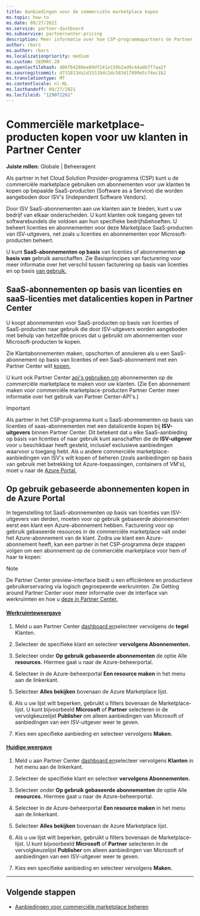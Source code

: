 ```yaml
---
title: Aanbiedingen voor de commerciële marketplace kopen
ms.topic: how-to
ms.date: 09/27/2021
ms.service: partner-dashboard
ms.subservice: partnercenter-pricing
description: Meer informatie over hoe CSP-programmapartners de Partner Center marketplace kunnen gebruiken om klantaankopen te doen van SaaS-aanbiedingen van onafhankelijke softwareleveranciers (ISV's).
author: rbars
ms.author: rbars
ms.localizationpriority: medium
ms.custom: SEOMAY.20
ms.openlocfilehash: d06f64280ee89df241e150b2ad9c44adb7f7aa2f
ms.sourcegitcommit: d731813da1d31519dc2dc583d17899e5cf4ec1b2
ms.translationtype: MT
ms.contentlocale: nl-NL
ms.lasthandoff: 09/27/2021
ms.locfileid: "129072261"
---
```

# <a name="purchase-commercial-marketplace-products-for-your-customers-in-partner-center"></a>Commerciële marketplace-producten kopen voor uw klanten in Partner Center


**Juiste rollen:** Globale | Beheeragent

Als partner in het Cloud Solution Provider-programma (CSP) kunt u de commerciële marketplace gebruiken om abonnementen voor uw klanten te kopen op bepaalde SaaS-producten (Software as a Service) die worden aangeboden door ISV's (Independent Software Vendors).

Door ISV SaaS-abonnementen aan uw klanten aan te bieden, kunt u uw bedrijf van elkaar onderscheiden. U kunt klanten ook toegang geven tot softwarebundels die voldoen aan hun specifieke bedrijfsbehoeften. U beheert licenties en abonnementen voor deze Marketplace SaaS-producten van ISV-uitgevers, net zoals u licenties en abonnementen voor Microsoft-producten beheert.

U kunt **SaaS-abonnementen op basis** van licenties of abonnementen **op basis van** gebruik aanschaffen. Zie Basisprincipes van facturering voor meer informatie over het verschil tussen facturering op basis van licenties en op basis [van gebruik.](billing-basics.md)

## <a name="purchase-license-based-and-metered-saas-subscriptions-in-partner-center"></a>SaaS-abonnementen op basis van licenties en saaS-licenties met datalicenties kopen in Partner Center

U koopt abonnementen voor SaaS-producten op basis van licenties of SaaS-producten naar gebruik die door ISV-uitgevers worden aangeboden met behulp van hetzelfde proces dat u gebruikt om abonnementen voor Microsoft-producten te kopen.

Zie Klantabonnementen maken, opschorten of annuleren als u een SaaS-abonnement op basis van licenties of een SaaS-abonnement met een Partner Center wilt [kopen.](create-a-new-subscription.md#create-a-new-subscription)

U kunt ook Partner Center [api's gebruiken om](/partner-center/develop/) abonnementen op de commerciële marketplace te maken voor uw klanten. (Zie Een abonnement maken voor commerciële marketplace-producten Partner Center meer informatie over het gebruik van Partner Center-API's.) [](/partner-center/develop/create-subscription-azure-marketplace-products)

> [!IMPORTANT]
> Als partner in het CSP-programma kunt u  SaaS-abonnementen op basis van licenties of saas-abonnementen met een datalicentie kopen bij **ISV-uitgevers** binnen Partner Center. Dit betekent dat u elke  SaaS-aanbieding op basis van licenties of naar [](csp-commercial-marketplace-discover.md#learn-about-marketplace-exclusive-offers) gebruik kunt aanschaffen die de **ISV-uitgever** voor u beschikbaar heeft gesteld, inclusief exclusieve aanbiedingen waarvoor u toegang hebt. Als u andere commerciële marketplace-aanbiedingen van ISV's wilt kopen of beheren (zoals aanbiedingen op basis van gebruik met betrekking tot Azure-toepassingen, containers of VM's), moet u naar de [Azure Portal.](https://portal.azure.com/)

## <a name="purchase-usage-based-subscriptions-in-the-azure-portal"></a>Op gebruik gebaseerde abonnementen kopen in de Azure Portal

In tegenstelling tot SaaS-abonnementen op basis van licenties van ISV-uitgevers van derden, moeten voor op gebruik gebaseerde abonnementen eerst een klant een Azure-abonnement hebben. Facturering voor op gebruik gebaseerde resources in de commerciële marketplace valt onder het Azure-abonnement van de klant. Zodra uw klant een Azure-abonnement heeft, kan een partner in het CSP-programma deze stappen volgen om een abonnement op de commerciële marketplace voor hem of haar te kopen:

> [!NOTE]
> De Partner Center preview-interface biedt u een efficiëntere en productieve gebruikerservaring via logisch gegroepeerde werkruimten. Zie Getting around Partner Center voor meer informatie over de interface van werkruimten en hoe u [deze in Partner Center.](get-around-partner-center.md#turn-workspaces-on-and-off)

#### <a name="workspaces-view"></a>[Werkruimteweergave](#tab/workspaces-view)

1. Meld u aan Partner Center [dashboard en](https://partner.microsoft.com/dashboard)selecteer vervolgens de **tegel** Klanten.

2. Selecteer de specifieke klant en selecteer **vervolgens Abonnementen.**  

3. Selecteer onder **Op gebruik gebaseerde abonnementen** de optie Alle **resources.** Hiermee gaat u naar de Azure-beheerportal.

4. Selecteer in de Azure-beheerportal **Een resource maken** in het menu aan de linkerkant.

5. Selecteer **Alles bekijken** bovenaan de Azure Marketplace lijst.

6. Als u uw lijst wilt beperken, gebruikt u filters bovenaan de Marketplace-lijst. U kunt bijvoorbeeld **Microsoft** of **Partner** selecteren in de vervolgkeuzelijst **Publisher** om alleen aanbiedingen van Microsoft of aanbiedingen van een ISV-uitgever weer te geven.

7. Kies een specifieke aanbieding en selecteer vervolgens **Maken.**

#### <a name="current-view"></a>[Huidige weergave](#tab/current-view)

1. Meld u aan Partner Center [dashboard en](https://partner.microsoft.com/dashboard)selecteer vervolgens **Klanten** in het menu aan de linkerkant.

2. Selecteer de specifieke klant en selecteer **vervolgens Abonnementen.**  

3. Selecteer onder **Op gebruik gebaseerde abonnementen** de optie Alle **resources.** Hiermee gaat u naar de Azure-beheerportal.

4. Selecteer in de Azure-beheerportal **Een resource maken** in het menu aan de linkerkant.

5. Selecteer **Alles bekijken** bovenaan de Azure Marketplace lijst.

6. Als u uw lijst wilt beperken, gebruikt u filters bovenaan de Marketplace-lijst. U kunt bijvoorbeeld **Microsoft** of **Partner** selecteren in de vervolgkeuzelijst **Publisher** om alleen aanbiedingen van Microsoft of aanbiedingen van een ISV-uitgever weer te geven.

7. Kies een specifieke aanbieding en selecteer vervolgens **Maken.**

* * *

## <a name="next-steps"></a>Volgende stappen

- [Aanbiedingen voor commerciële marketplace beheren](csp-commercial-marketplace-purchase.md)
